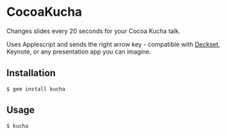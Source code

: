 # CocoaKucha

Changes slides every 20 seconds for your Cocoa Kucha talk.

Uses Applescript and sends the right arrow key - compatible with
[Deckset](http://decksetapp.com), Keynote, or any presentation app
you can imagine.

## Installation

    $ gem install kucha

## Usage

    $ kucha

